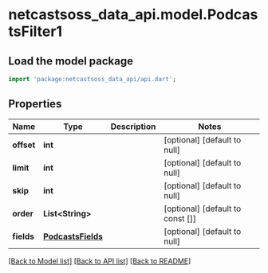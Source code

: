 # netcastsoss_data_api.model.PodcastsFilter1

## Load the model package
```dart
import 'package:netcastsoss_data_api/api.dart';
```

## Properties
Name | Type | Description | Notes
------------ | ------------- | ------------- | -------------
**offset** | **int** |  | [optional] [default to null]
**limit** | **int** |  | [optional] [default to null]
**skip** | **int** |  | [optional] [default to null]
**order** | **List&lt;String&gt;** |  | [optional] [default to const []]
**fields** | [**PodcastsFields**](PodcastsFields.md) |  | [optional] [default to null]

[[Back to Model list]](../README.md#documentation-for-models) [[Back to API list]](../README.md#documentation-for-api-endpoints) [[Back to README]](../README.md)


